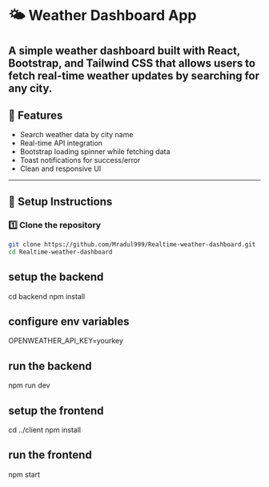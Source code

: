 # 🌤️ Weather Dashboard App

## A simple weather dashboard built with **React**, **Bootstrap**, and **Tailwind CSS** that allows users to fetch real-time weather updates by searching for any city.

## 🚀 Features

- Search weather data by city name
- Real-time API integration
- Bootstrap loading spinner while fetching data
- Toast notifications for success/error
- Clean and responsive UI

---

## 🔧 Setup Instructions

### 1️⃣ Clone the repository

```bash
git clone https://github.com/Mradul999/Realtime-weather-dashboard.git
cd Realtime-weather-dashboard
```

## setup the backend

cd backend
npm install

## configure env variables

OPENWEATHER_API_KEY=yourkey

## run the backend

npm run dev

## setup the frontend

cd ../client
npm install

## run the frontend

npm start
